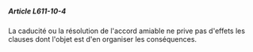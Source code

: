 ##### Article L611-10-4

La caducité ou la résolution de l'accord amiable ne prive pas d'effets les clauses dont l'objet est d'en organiser les conséquences.

